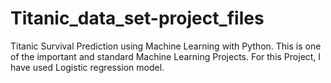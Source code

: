 # Titanic_data_set-project_files
Titanic Survival Prediction using Machine Learning with Python. This is one of the important and standard Machine Learning Projects. For this Project, I have used Logistic regression model.
